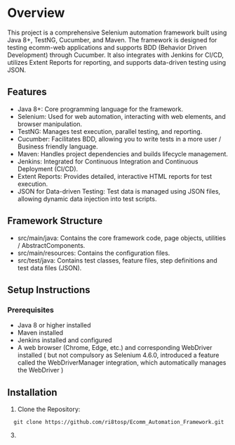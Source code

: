 # Overview

This project is a comprehensive Selenium automation framework built using Java 8+, TestNG, Cucumber, and Maven. The framework is designed for testing ecomm-web applications and supports BDD (Behavior Driven Development) through Cucumber. It also integrates with Jenkins for CI/CD, utilizes Extent Reports for reporting, and supports data-driven testing using JSON.


## Features


- Java 8+: Core programming language for the framework.
- Selenium: Used for web automation, interacting with web elements, and browser manipulation.
- TestNG: Manages test execution, parallel testing, and reporting.
- Cucumber: Facilitates BDD, allowing you to write tests in a more user / Business friendly language.
- Maven: Handles project dependencies and builds lifecycle management.
- Jenkins: Integrated for Continuous Integration and Continuous Deployment (CI/CD).
- Extent Reports: Provides detailed, interactive HTML reports for test execution.
- JSON for Data-driven Testing: Test data is managed using JSON files, allowing dynamic data injection into test scripts.


## Framework Structure

- src/main/java: Contains the core framework code, page objects, utilities / AbstractComponents.
- src/main/resources: Contains the configuration files.
- src/test/java: Contains test classes, feature files, step definitions and test data files (JSON).


## Setup Instructions

### Prerequisites

- Java 8 or higher installed
- Maven installed
- Jenkins installed and configured
- A web browser (Chrome, Edge, etc.) and corresponding WebDriver installed ( but not compulsory as Selenium 4.6.0, introduced a feature called the WebDriverManager integration, which automatically manages the WebDriver )



## Installation

1. Clone the Repository:
```
  git clone https://github.com/ri8tosp/Ecomm_Automation_Framework.git
```

3. 
